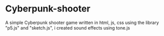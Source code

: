 # Cyberpunk-shooter
A simple Cyberpunk shooter game written in html, js, css using the library "p5.js" and "sketch.js",  i created sound effects using tone.js
